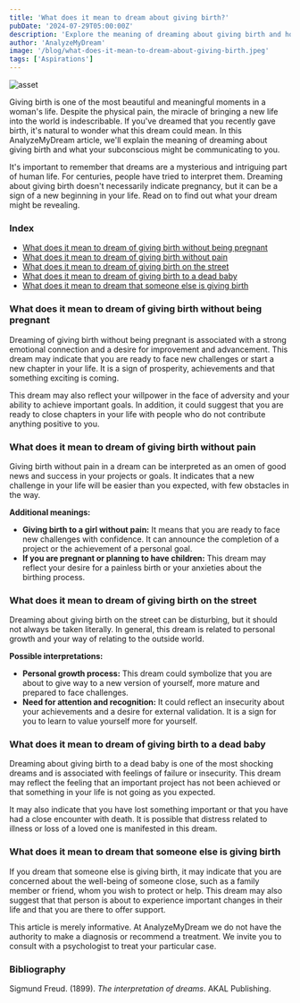 ```yaml
---
title: 'What does it mean to dream about giving birth?'
pubDate: '2024-07-29T05:00:00Z'
description: 'Explore the meaning of dreaming about giving birth and how this dream can symbolize new beginnings, personal growth, and overcoming challenges.'
author: 'AnalyzeMyDream'
image: '/blog/what-does-it-mean-to-dream-about-giving-birth.jpeg'
tags: ['Aspirations']
---
```


![asset](/blog/what-does-it-mean-to-dream-about-giving-birth.jpeg)

Giving birth is one of the most beautiful and meaningful moments in a woman's life. Despite the physical pain, the miracle of bringing a new life into the world is indescribable. If you've dreamed that you recently gave birth, it's natural to wonder what this dream could mean. In this AnalyzeMyDream article, we'll explain the meaning of dreaming about giving birth and what your subconscious might be communicating to you.

It's important to remember that dreams are a mysterious and intriguing part of human life. For centuries, people have tried to interpret them. Dreaming about giving birth doesn't necessarily indicate pregnancy, but it can be a sign of a new beginning in your life. Read on to find out what your dream might be revealing.

### Index

- [What does it mean to dream of giving birth without being pregnant](#what-does-it-mean-to-dream-of-giving-birth-without-being-pregnant)
- [What does it mean to dream of giving birth without pain](#what-does-it-mean-to-dream-of-giving-birth-without-pain)
- [What does it mean to dream of giving birth on the street](#what-does-it-mean-to-dream-of-giving-birth-on-the-street)
- [What does it mean to dream of giving birth to a dead baby](#what-does-it-mean-to-dream-of-giving-birth-to-a-dead-baby)
- [What does it mean to dream that someone else is giving birth](#what-does-it-mean-to-dream-that-someone-else-is-giving-birth)

### What does it mean to dream of giving birth without being pregnant

Dreaming of giving birth without being pregnant is associated with a strong emotional connection and a desire for improvement and advancement. This dream may indicate that you are ready to face new challenges or start a new chapter in your life. It is a sign of prosperity, achievements and that something exciting is coming.

This dream may also reflect your willpower in the face of adversity and your ability to achieve important goals. In addition, it could suggest that you are ready to close chapters in your life with people who do not contribute anything positive to you.

### What does it mean to dream of giving birth without pain

Giving birth without pain in a dream can be interpreted as an omen of good news and success in your projects or goals. It indicates that a new challenge in your life will be easier than you expected, with few obstacles in the way.

**Additional meanings:**

- **Giving birth to a girl without pain:** It means that you are ready to face new challenges with confidence. It can announce the completion of a project or the achievement of a personal goal.
- **If you are pregnant or planning to have children:** This dream may reflect your desire for a painless birth or your anxieties about the birthing process.

### What does it mean to dream of giving birth on the street

Dreaming about giving birth on the street can be disturbing, but it should not always be taken literally. In general, this dream is related to personal growth and your way of relating to the outside world.

**Possible interpretations:**

- **Personal growth process:** This dream could symbolize that you are about to give way to a new version of yourself, more mature and prepared to face challenges.
- **Need for attention and recognition:** It could reflect an insecurity about your achievements and a desire for external validation. It is a sign for you to learn to value yourself more for yourself.

### What does it mean to dream of giving birth to a dead baby

Dreaming about giving birth to a dead baby is one of the most shocking dreams and is associated with feelings of failure or insecurity. This dream may reflect the feeling that an important project has not been achieved or that something in your life is not going as you expected.

It may also indicate that you have lost something important or that you have had a close encounter with death. It is possible that distress related to illness or loss of a loved one is manifested in this dream.

### What does it mean to dream that someone else is giving birth

If you dream that someone else is giving birth, it may indicate that you are concerned about the well-being of someone close, such as a family member or friend, whom you wish to protect or help. This dream may also suggest that that person is about to experience important changes in their life and that you are there to offer support.

This article is merely informative. At AnalyzeMyDream we do not have the authority to make a diagnosis or recommend a treatment. We invite you to consult with a psychologist to treat your particular case.

### Bibliography

Sigmund Freud. (1899). *The interpretation of dreams*. AKAL Publishing.